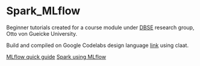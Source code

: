 # Spark_MLflow

Beginner tutorials created for a course module under [DBSE](https://www.dbse.ovgu.de/) research group, Otto von Gueicke University.

Build and compiled on Google Codelabs design language [link](https://github.com/googlecodelabs/tools) using claat. 

[MLflow quick guide](https://yashshah1995.github.io/MLflow_intro/)
[Spark using MLflow](https://yashshah1995.github.io/Spark_MLflow/)

